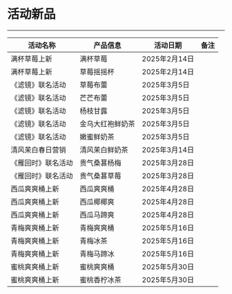# 活动新品

---

| 活动名称           | 产品信息         | 活动日期      | 备注 |
| ------------------ | ---------------- | ------------- | ---- |
| 满杯草莓上新       | 满杯草莓         | 2025年2月14日 |      |
| 满杯草莓上新       | 草莓摇摇杯       | 2025年2月14日 |      |
| 《滤镜》联名活动   | 草莓布蕾         | 2025年3月5日  |      |
| 《滤镜》联名活动   | 芒芒布蕾         | 2025年3月5日  |      |
| 《滤镜》联名活动   | 杨枝甘露         | 2025年3月5日  |      |
| 《滤镜》联名活动   | 金乌大红袍鲜奶茶 | 2025年3月5日  |      |
| 《滤镜》联名活动   | 嫩蜜鲜奶茶       | 2025年3月5日  |      |
| 清风茉白春日营销   | 清风茉白鲜奶茶   | 2025年3月14日 |      |
| 《雁回时》联名活动 | 贵气桑葚杨梅     | 2025年3月28日 |      |
| 《雁回时》联名活动 | 贵气桑葚草莓     | 2025年3月28日 |      |
| 西瓜爽爽桶上新     | 西瓜爽爽桶       | 2025年4月28日 |      |
| 西瓜爽爽桶上新     | 西瓜椰椰爽       | 2025年4月28日 |      |
| 西瓜爽爽桶上新     | 西瓜马蹄爽       | 2025年4月28日 |      |
| 青梅爽爽桶上新     | 青梅爽爽桶       | 2025年5月16日 |      |
| 青梅爽爽桶上新     | 青梅冰茶         | 2025年5月16日 |      |
| 青梅爽爽桶上新     | 青梅马蹄冰       | 2025年5月16日 |      |
| 蜜桃爽爽桶上新     | 蜜桃爽爽桶       | 2025年5月30日 |      |
| 蜜桃爽爽桶上新     | 蜜桃香柠冰茶     | 2025年5月30日 |      |